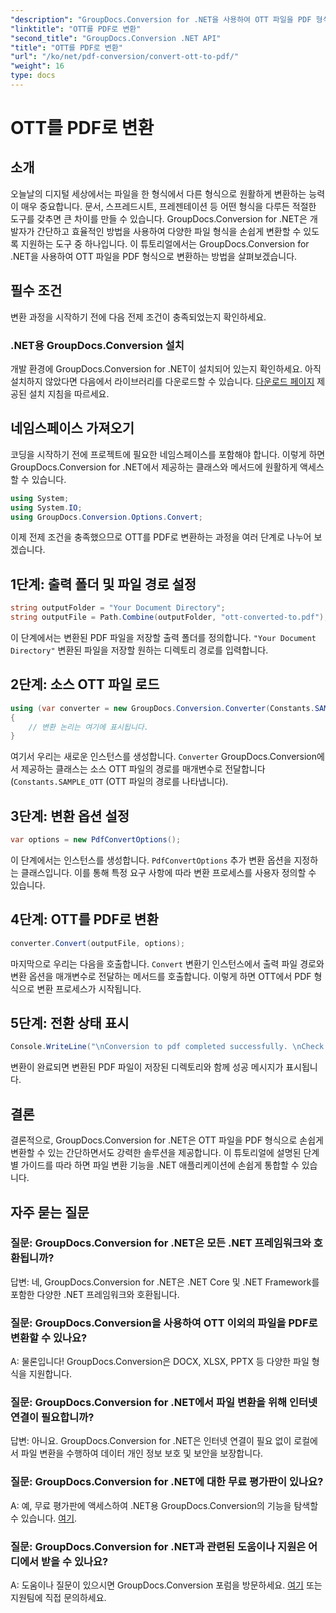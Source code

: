 ```yaml
---
"description": "GroupDocs.Conversion for .NET을 사용하여 OTT 파일을 PDF 형식으로 손쉽게 변환하는 방법을 알아보세요. 파일 변환 기능을 .NET 애플리케이션에 완벽하게 통합할 수 있습니다."
"linktitle": "OTT를 PDF로 변환"
"second_title": "GroupDocs.Conversion .NET API"
"title": "OTT를 PDF로 변환"
"url": "/ko/net/pdf-conversion/convert-ott-to-pdf/"
"weight": 16
type: docs
---
```

# OTT를 PDF로 변환

## 소개

오늘날의 디지털 세상에서는 파일을 한 형식에서 다른 형식으로 원활하게 변환하는 능력이 매우 중요합니다. 문서, 스프레드시트, 프레젠테이션 등 어떤 형식을 다루든 적절한 도구를 갖추면 큰 차이를 만들 수 있습니다. GroupDocs.Conversion for .NET은 개발자가 간단하고 효율적인 방법을 사용하여 다양한 파일 형식을 손쉽게 변환할 수 있도록 지원하는 도구 중 하나입니다. 이 튜토리얼에서는 GroupDocs.Conversion for .NET을 사용하여 OTT 파일을 PDF 형식으로 변환하는 방법을 살펴보겠습니다.

## 필수 조건

변환 과정을 시작하기 전에 다음 전제 조건이 충족되었는지 확인하세요.

### .NET용 GroupDocs.Conversion 설치

개발 환경에 GroupDocs.Conversion for .NET이 설치되어 있는지 확인하세요. 아직 설치하지 않았다면 다음에서 라이브러리를 다운로드할 수 있습니다. [다운로드 페이지](https://releases.groupdocs.com/conversion/net/) 제공된 설치 지침을 따르세요.

## 네임스페이스 가져오기

코딩을 시작하기 전에 프로젝트에 필요한 네임스페이스를 포함해야 합니다. 이렇게 하면 GroupDocs.Conversion for .NET에서 제공하는 클래스와 메서드에 원활하게 액세스할 수 있습니다.

```csharp
using System;
using System.IO;
using GroupDocs.Conversion.Options.Convert;
```


이제 전제 조건을 충족했으므로 OTT를 PDF로 변환하는 과정을 여러 단계로 나누어 보겠습니다.

## 1단계: 출력 폴더 및 파일 경로 설정

```csharp
string outputFolder = "Your Document Directory";
string outputFile = Path.Combine(outputFolder, "ott-converted-to.pdf");
```

이 단계에서는 변환된 PDF 파일을 저장할 출력 폴더를 정의합니다. `"Your Document Directory"` 변환된 파일을 저장할 원하는 디렉토리 경로를 입력합니다.

## 2단계: 소스 OTT 파일 로드

```csharp
using (var converter = new GroupDocs.Conversion.Converter(Constants.SAMPLE_OTT))
{
    // 변환 논리는 여기에 표시됩니다.
}
```

여기서 우리는 새로운 인스턴스를 생성합니다. `Converter` GroupDocs.Conversion에서 제공하는 클래스는 소스 OTT 파일의 경로를 매개변수로 전달합니다(`Constants.SAMPLE_OTT` (OTT 파일의 경로를 나타냅니다).

## 3단계: 변환 옵션 설정

```csharp
var options = new PdfConvertOptions();
```

이 단계에서는 인스턴스를 생성합니다. `PdfConvertOptions` 추가 변환 옵션을 지정하는 클래스입니다. 이를 통해 특정 요구 사항에 따라 변환 프로세스를 사용자 정의할 수 있습니다.

## 4단계: OTT를 PDF로 변환

```csharp
converter.Convert(outputFile, options);
```

마지막으로 우리는 다음을 호출합니다. `Convert` 변환기 인스턴스에서 출력 파일 경로와 변환 옵션을 매개변수로 전달하는 메서드를 호출합니다. 이렇게 하면 OTT에서 PDF 형식으로 변환 프로세스가 시작됩니다.

## 5단계: 전환 상태 표시

```csharp
Console.WriteLine("\nConversion to pdf completed successfully. \nCheck output in {0}", outputFolder);
```

변환이 완료되면 변환된 PDF 파일이 저장된 디렉토리와 함께 성공 메시지가 표시됩니다.

## 결론

결론적으로, GroupDocs.Conversion for .NET은 OTT 파일을 PDF 형식으로 손쉽게 변환할 수 있는 간단하면서도 강력한 솔루션을 제공합니다. 이 튜토리얼에 설명된 단계별 가이드를 따라 하면 파일 변환 기능을 .NET 애플리케이션에 손쉽게 통합할 수 있습니다.

## 자주 묻는 질문

### 질문: GroupDocs.Conversion for .NET은 모든 .NET 프레임워크와 호환됩니까?

답변: 네, GroupDocs.Conversion for .NET은 .NET Core 및 .NET Framework를 포함한 다양한 .NET 프레임워크와 호환됩니다.

### 질문: GroupDocs.Conversion을 사용하여 OTT 이외의 파일을 PDF로 변환할 수 있나요?

A: 물론입니다! GroupDocs.Conversion은 DOCX, XLSX, PPTX 등 다양한 파일 형식을 지원합니다.

### 질문: GroupDocs.Conversion for .NET에서 파일 변환을 위해 인터넷 연결이 필요합니까?

답변: 아니요. GroupDocs.Conversion for .NET은 인터넷 연결이 필요 없이 로컬에서 파일 변환을 수행하여 데이터 개인 정보 보호 및 보안을 보장합니다.

### 질문: GroupDocs.Conversion for .NET에 대한 무료 평가판이 있나요?

A: 예, 무료 평가판에 액세스하여 .NET용 GroupDocs.Conversion의 기능을 탐색할 수 있습니다. [여기](https://releases.groupdocs.com/).

### 질문: GroupDocs.Conversion for .NET과 관련된 도움이나 지원은 어디에서 받을 수 있나요?

A: 도움이나 질문이 있으시면 GroupDocs.Conversion 포럼을 방문하세요. [여기](https://forum.groupdocs.com/c/conversion/11) 또는 지원팀에 직접 문의하세요.